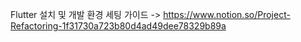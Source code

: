 Flutter 설치 및 개발 환경 세팅 가이드
-> https://www.notion.so/Project-Refactoring-1f31730a723b80d4ad49dee78329b89a

